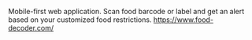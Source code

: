 Mobile-first web application.
Scan food barcode or label and get an alert based on your customized food restrictions. https://www.food-decoder.com/
